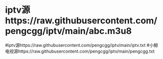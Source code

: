 # iptv源https://raw.githubusercontent.com/pengcgg/iptv/main/abc.m3u8
#iptv源https://raw.githubusercontent.com/pengcgg/iptv/main/iptv.txt
#小鲸电视源https://raw.githubusercontent.com/pengcgg/iptv/main/pengcgg.txt
